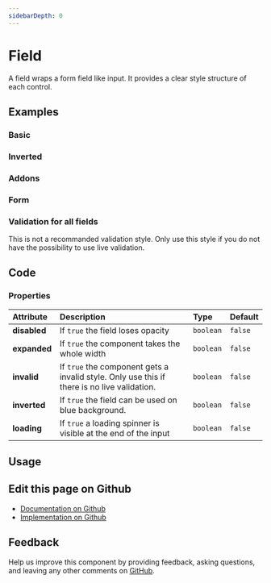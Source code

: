 ```yaml
---
sidebarDepth: 0
---
```


# Field


<!-- START: human documentation top -->

A field wraps a form field like input. It provides a clear style structure of each control.

<!-- END: human documentation top -->

<ClientOnly><docs-component-tabs></docs-component-tabs></ClientOnly>


## Examples

### Basic

<ClientOnly><docs-demo-bal-field-43></docs-demo-bal-field-43></ClientOnly>


### Inverted

<ClientOnly><docs-demo-bal-field-44></docs-demo-bal-field-44></ClientOnly>


### Addons

<ClientOnly><docs-demo-bal-field-45></docs-demo-bal-field-45></ClientOnly>


### Form

<ClientOnly><docs-demo-bal-field-46></docs-demo-bal-field-46></ClientOnly>


### Validation for all fields

This is not a recommanded validation style. Only use this style if you do not have the possibility to use live validation.

<ClientOnly><docs-demo-bal-field-47></docs-demo-bal-field-47></ClientOnly>



## Code

### Properties


| Attribute    | Description                                                                                 | Type      | Default |
| :----------- | :------------------------------------------------------------------------------------------ | :-------- | :------ |
| **disabled** | If `true` the field loses opacity                                                           | `boolean` | `false` |
| **expanded** | If `true` the component takes the whole width                                               | `boolean` | `false` |
| **invalid**  | If `true` the component gets a invalid style. Only use this if there is no live validation. | `boolean` | `false` |
| **inverted** | If `true` the field can be used on blue background.                                         | `boolean` | `false` |
| **loading**  | If `true` a loading spinner is visible at the end of the input                              | `boolean` | `false` |


## Usage

<!-- START: human documentation usage -->

<!-- END: human documentation usage -->



## Edit this page on Github

* [Documentation on Github](https://github.com/baloise/design-system/blob/master/docs/src/components/components/bal-field.md)
* [Implementation on Github](https://github.com/baloise/design-system/blob/master/packages/components/src/components/bal-field)

## Feedback

Help us improve this component by providing feedback, asking questions, and leaving any other comments on [GitHub](https://github.com/baloise/design-system/issues/new).

